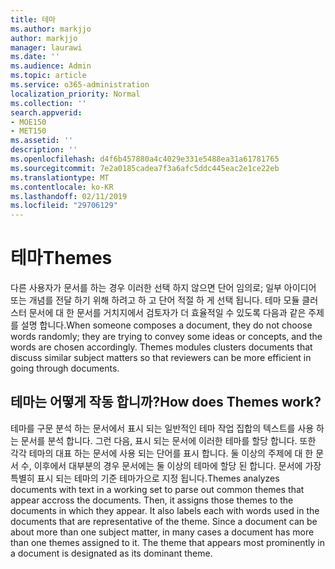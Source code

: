 ```yaml
---
title: 테마
ms.author: markjjo
author: markjjo
manager: laurawi
ms.date: ''
ms.audience: Admin
ms.topic: article
ms.service: o365-administration
localization_priority: Normal
ms.collection: ''
search.appverid:
- MOE150
- MET150
ms.assetid: ''
description: ''
ms.openlocfilehash: d4f6b457880a4c4029e331e5488ea31a61781765
ms.sourcegitcommit: 7e2a0185cadea7f3a6afc5ddc445eac2e1ce22eb
ms.translationtype: MT
ms.contentlocale: ko-KR
ms.lasthandoff: 02/11/2019
ms.locfileid: "29706129"
---
```

# <a name="themes"></a><span data-ttu-id="5b59d-102">테마</span><span class="sxs-lookup"><span data-stu-id="5b59d-102">Themes</span></span>

<span data-ttu-id="5b59d-p101">다른 사용자가 문서를 하는 경우 이러한 선택 하지 않으면 단어 임의로; 일부 아이디어 또는 개념를 전달 하기 위해 하려고 하 고 단어 적절 하 게 선택 됩니다. 테마 모듈 클러스터 문서에 대 한 문서를 거치지에서 검토자가 더 효율적일 수 있도록 다음과 같은 주제를 설명 합니다.</span><span class="sxs-lookup"><span data-stu-id="5b59d-p101">When someone composes a document, they do not choose words randomly; they are trying to convey some ideas or concepts, and the words are chosen accordingly. Themes modules clusters documents that discuss similar subject matters so that reviewers can be more efficient in going through documents.</span></span>

## <a name="how-does-themes-work"></a><span data-ttu-id="5b59d-105">테마는 어떻게 작동 합니까?</span><span class="sxs-lookup"><span data-stu-id="5b59d-105">How does Themes work?</span></span>
<span data-ttu-id="5b59d-p102">테마를 구문 분석 하는 문서에서 표시 되는 일반적인 테마 작업 집합의 텍스트를 사용 하는 문서를 분석 합니다. 그런 다음, 표시 되는 문서에 이러한 테마를 할당 합니다. 또한 각각 테마의 대표 하는 문서에 사용 되는 단어를 표시 합니다. 둘 이상의 주제에 대 한 문서 수, 이후에서 대부분의 경우 문서에는 둘 이상의 테마에 할당 된 합니다. 문서에 가장 특별히 표시 되는 테마의 기준 테마가으로 지정 됩니다.</span><span class="sxs-lookup"><span data-stu-id="5b59d-p102">Themes analyzes documents with text in a working set to parse out common themes that appear accross the documents. Then, it assigns those themes to the documents in which they appear. It also labels each with words used in the documents that are representative of the theme. Since a document can be about more than one subject matter, in many cases a document has more than one themes assigned to it. The theme that appears most prominently in a document is designated as its dominant theme.</span></span>